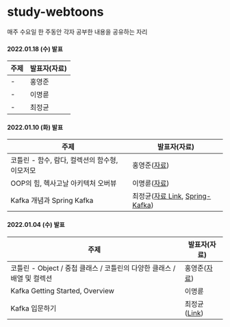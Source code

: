 # study-webtoons

매주 수요일 한 주동안 각자 공부한 내용을 공유하는 자리

#### 2022.01.18 (수) 발표
주제|발표자(자료)
---|---
-|홍영준
-|이명륜
-|최정균

#### 2022.01.10 (화) 발표
주제|발표자(자료)
---|---
코틀린 - 함수, 람다, 컬렉션의 함수형, 이모저모|홍영준([자료](https://github.com/study-playground/study-webtoons/issues/3))
OOP의 힘, 헥사고날 아키텍처 오버뷰|이명륜([자료](https://github.com/roon-replica/ArchitecturePatterns/blob/main/summary/clean-architecture/1_intro.md))
Kafka 개념과 Spring Kafka |최정균([자료 Link](https://github.com/wjdrbs96/Today-I-Learn/blob/master/Kafka/Kafka%20%EC%B2%98%EC%9D%8C%20%EA%B3%B5%EB%B6%80%ED%95%A0%20%EB%95%8C%20%EC%95%8C%EB%A9%B4%20%EC%A2%8B%EC%9D%80%20%EA%B2%83%EB%93%A4.md), [Spring-Kafka](https://github.com/wjdrbs96/spring-kafka))

#### 2022.01.04 (수) 발표
주제|발표자(자료)
---|---
코틀린 - Object / 중첩 클래스 / 코틀린의 다양한 클래스 / 배열 및 컬렉션| 홍영준([자료](https://github.com/study-playground/study-webtoons/issues/1#issuecomment-1369334997))
Kafka Getting Started, Overview |이명륜
Kafka 입문하기 |최정균 ([Link](https://github.com/wjdrbs96/Today-I-Learn/tree/master/Kafka))
